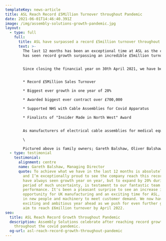 ```yaml
---
templateKey: news-article
title: ASL Reach Record £5Million Turnover throughout Pandemic
date: 2021-06-01T14:46:40.391Z
image: /img/assembly-solutions-growth-pandemic.jpg
layout:
  - type: full
    full:
      title: ASL have surpassed a record £5million turnover throughout pandemic
      text: >-
        The last 12 months has been an exceptional time at ASL as the company
        has seen record growth surpassing an incredible £5million turnover.


        Since closing the financial year on 30th April 2021, we have been celebrating a record year which was made up of a number of highlights;


        * Record £5Million Sales Turnover

        * Biggest ever growth in one year of 20%

        * Awarded biggest ever contract over £700,000

        * Supported NHS with Cable Assemblies for Covid Apparatus

        * Finalists of "Insider Made in North West" Award


        As manufacturers of electrical cable assemblies for medical equipment, we have been busier than ever and proud to be supporting the Medical sector with cable assemblies for Covid testing equipment and other medical equipment including Hospital beds and Ventilation applications.\

        \

        Pictured above is family owners; Gareth Balshaw, Oliver Balshaw and Sophie Balshaw who are thrilled to see such significant growth within their first year of ownership, after the company was passed down by their Father Graham Balshaw in early 2020.
  - type: testimonial
    testimonial:
      alignment: centre
      name: Gareth Balshaw, Managing Director
      quote: To achieve what we have in the last 12 months is absolutely incredible,
        and I’m exceptionally proud to see the company reach this record. We
        have always seen growth year on year, but to expand by 20% during a
        period of much uncertainty, is testament to our fantastic team and their
        performance. It's been a pleasant surprise to see an increase in
        opportunity for UK manufacturing and an exciting time for ASL, investing
        in new people and machinery to meet customer demand. We now have a very
        exciting and ambitious year ahead as we push for even further growth and
        aim to reach £6million turnover by April 2022.
seo:
  title: ASL Reach Record Growth throughout Pandemic
  description: Assembly Solutions celebrate after reaching record growth in sales
    throughout the covid pandemic.
  og-url: asl-reach-record-growth-throughout-pandemic
---
```

